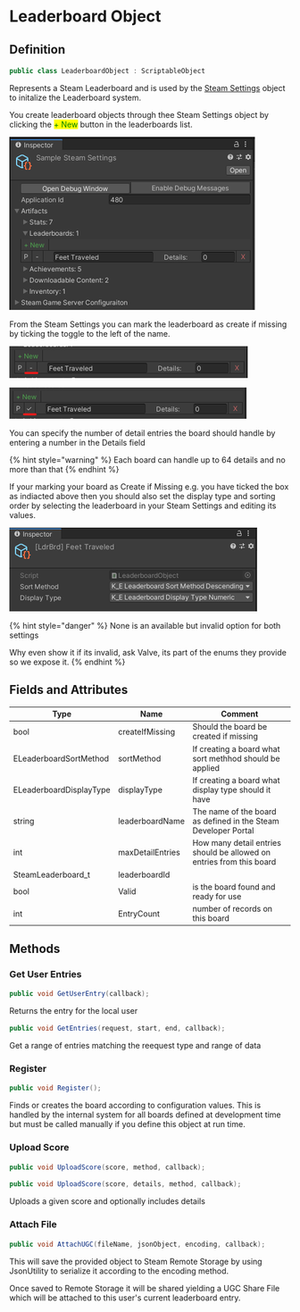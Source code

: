 # Leaderboard Object

## Definition

```csharp
public class LeaderboardObject : ScriptableObject
```

Represents a Steam Leaderboard and is used by the [Steam Settings](steam-settings.md) object to initalize the Leaderboard system.

You create leaderboard objects through thee Steam Settings object by clicking the <mark style="color:green;">+ New</mark> button in the leaderboards list.

![](<../../../.gitbook/assets/image (184).png>)

From the Steam Settings you can mark the leaderboard as create if missing by ticking the toggle to the left of the name.

![](<../../../.gitbook/assets/image (152).png>)

![](<../../../.gitbook/assets/image (165).png>)

You can specify the number of detail entries the board should handle by entering a number in the Details field

{% hint style="warning" %}
Each board can handle up to 64 details and no more than that
{% endhint %}

If your marking your board as Create if Missing e.g. you have ticked the box as indiacted above then you should also set the display type and sorting order by selecting the leaderboard in your Steam Settings and editing its values.

![](<../../../.gitbook/assets/image (153) (1) (1).png>)

{% hint style="danger" %}
None is an available but invalid option for both settings



Why even show it if its invalid, ask Valve, its part of the enums they provide so we expose it.
{% endhint %}

## Fields and Attributes

| Type                    | Name             | Comment                                                              |
| ----------------------- | ---------------- | -------------------------------------------------------------------- |
| bool                    | createIfMissing  | Should the board be created if missing                               |
| ELeaderboardSortMethod  | sortMethod       | If creating a board what sort methhod should be applied              |
| ELeaderboardDisplayType | displayType      | If creating a board what display type should it have                 |
| string                  | leaderboardName  | The name of the board as defined in the Steam Developer Portal       |
| int                     | maxDetailEntries | How many detail entries should be allowed on entries from this board |
| SteamLeaderboard\_t     | leaderboardId    |                                                                      |
| bool                    | Valid            | is the board found and ready for use                                 |
| int                     | EntryCount       | number of records on this board                                      |

## Methods

### Get User Entries

```csharp
public void GetUserEntry(callback);
```

Returns the entry for the local user

```csharp
public void GetEntries(request, start, end, callback);
```

Get a range of entries matching the reequest type and range of data

### Register

```csharp
public void Register();
```

Finds or creates the board according to configuration values. This is handled by the internal system for all boards defined at development time but must be called manually if you define this object at run time.

### Upload Score

```csharp
public void UploadScore(score, method, callback);
```

```csharp
public void UploadScore(score, details, method, callback);
```

Uploads a given score and optionally includes details

### Attach File

```csharp
public void AttachUGC(fileName, jsonObject, encoding, callback);
```

This will save the provided object to Steam Remote Storage by using JsonUtility to serialize it according to the encoding method.&#x20;

Once saved to Remote Storage it will be shared  yielding a UGC Share File which will be attached to this user's current leaderboard entry.
